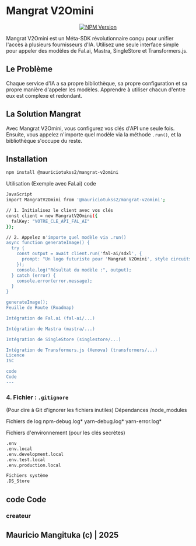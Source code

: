 # Mangrat V2Omini

<p align="center">
  <a href="https://www.npmjs.com/package/@mauriciotukss2/mangrat-v2omini"><img src="https://badge.fury.io/js/%40mauriciotukss2%2Fmangrat-v2omini.svg" alt="NPM Version"></a>
</p>

Mangrat V2Omini est un Méta-SDK révolutionnaire conçu pour unifier l'accès à plusieurs fournisseurs d'IA. Utilisez une seule interface simple pour appeler des modèles de Fal.ai, Mastra, SingleStore et Transformers.js.

## Le Problème
Chaque service d'IA a sa propre bibliothèque, sa propre configuration et sa propre manière d'appeler les modèles. Apprendre à utiliser chacun d'entre eux est complexe et redondant.

## La Solution Mangrat
Avec Mangrat V2Omini, vous configurez vos clés d'API une seule fois. Ensuite, vous appelez n'importe quel modèle via la méthode `.run()`, et la bibliothèque s'occupe du reste.

## Installation
```bash
npm install @mauriciotukss2/mangrat-v2omini
```
Utilisation (Exemple avec Fal.ai)
code
```bash
JavaScript
import MangratV2Omini from '@mauriciotukss2/mangrat-v2omini';

// 1. Initialisez le client avec vos clés
const client = new MangratV2Omini({
  falKey: "VOTRE_CLE_API_FAL_AI"
});

// 2. Appelez n'importe quel modèle via .run()
async function generateImage() {
  try {
    const output = await client.run('fal-ai/sdxl', {
      prompt: "Un logo futuriste pour 'Mangrat V2Omini', style circuits neuronaux, bleu et violet"
    });
    console.log("Résultat du modèle :", output);
  } catch (error) {
    console.error(error.message);
  }
}

generateImage();
Feuille de Route (Roadmap)

Intégration de Fal.ai (fal-ai/...)

Intégration de Mastra (mastra/...)

Intégration de SingleStore (singlestore/...)

Intégration de Transformers.js (Xenova) (transformers/...)
Licence
ISC

code
Code
---
```
### 4. Fichier : `.gitignore`

(Pour dire à Git d'ignorer les fichiers inutiles)
Dépendances
/node_modules

Fichiers de log
npm-debug.log*
yarn-debug.log*
yarn-error.log*

Fichiers d'environnement (pour les clés secrètes)
```bash
.env
.env.local
.env.development.local
.env.test.local
.env.production.local

Fichiers système
.DS_Store
```
code
Code
---

### createur
## Mauricio Mangituka (c) | 2025
